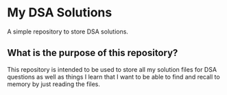 # My DSA Solutions

A simple repository to store DSA solutions.

## What is the purpose of this repository?

This repository is intended to be used to store all my solution files for DSA questions as well as things I learn that
I want to be able to find and recall to memory by just reading the files.
